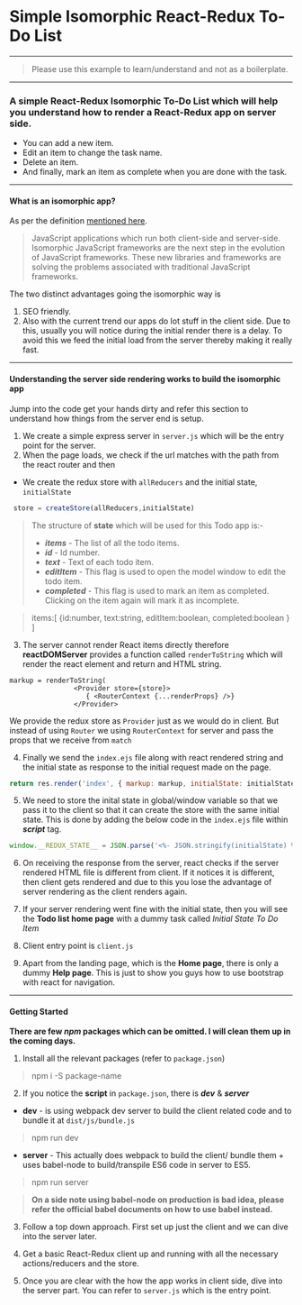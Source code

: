 # Simple Isomorphic React-Redux To-Do List
*** 
> Please use this example to learn/understand and not as a boilerplate.
***

### A simple React-Redux Isomorphic To-Do List which will help you understand how to render a React-Redux app on server side.
  - You can add a new item.
  - Edit an item to change the task name.
  - Delete an item.
  - And finally, mark an item as complete when you are done with the task.

***

#### What is an isomorphic app?
   As per the definition [mentioned here](http://isomorphic.net/javascript).

> JavaScript applications which run both client-side and server-side. Isomorphic JavaScript frameworks are the next step in the evolution of JavaScript frameworks. These new libraries and frameworks are solving the problems associated with traditional JavaScript frameworks.

The two distinct advantages going the isomorphic way is
1. SEO friendly.
2. Also with the current trend our apps do lot stuff in the client side. Due to this, usually you will notice during the initial render there is a delay. To avoid this we feed the initial load from the server thereby making it really fast.

***

#### Understanding the server side rendering works to build the isomorphic app

Jump into the code get your hands dirty and refer this section to understand how things from the server end is setup.

1. We create a simple express server in `server.js` which will be the entry point for the server.
2. When the page loads, we check if the url matches with the path from the react router and then
  * We create the redux store with `allReducers` and the initial state, `initialState`

```javascript
 store = createStore(allReducers,initialState)
 ```     

>  The structure of **state** which will be used for this Todo app is:- 
>   - ***items*** - The list of all the todo items.
>   - ***id***    - Id number.
>   - ***text***  - Text of each todo item.
>   - ***editItem*** - This flag is used to open the model window to edit the todo item.
>   - ***completed*** - This flag is used to mark an item as completed. Clicking on the item again will mark it as incomplete.

>  items:[
      {id:number,
       text:string,
       editItem:boolean,
       completed:boolean
      }
  ]

3. The server cannot render React items directly therefore **reactDOMServer** provides a function called `renderToString` which will render the react element and return and HTML string. 

```babel
markup = renderToString(
                <Provider store={store}>
                   { <RouterContext {...renderProps} />}
                </Provider>
```

We provide the redux store as `Provider` just as we would do in client. But instead of using `Router` we using `RouterContext` for server and pass the props that we receive from `match` 

4. Finally we send the `index.ejs` file along with react rendered string and the initial state as response to the initial request made on the page.

```javascript
return res.render('index', { markup: markup, initialState: initialState });
```

5. We need to store the inital state in global/window variable so that we pass it to the client so that it can create the store with the same initial state. This is done by adding the below code in the `index.ejs` file within ***script*** tag.

```javascript
window.__REDUX_STATE__ = JSON.parse('<%- JSON.stringify(initialState) %>');
```

6. On receiving the response from the server, react checks if the server rendered HTML file is different from client. If it notices it is different, then client gets rendered and due to this you lose the advantage of server rendering as the client renders again. 

7. If your server rendering went fine with the initial state, then you will see the **Todo list home page** with a dummy task called *Initial State To Do Item*

8. Client entry point is `client.js`

9. Apart from the landing page, which is the **Home page**, there is only a dummy **Help page**. This is just to show you guys how to use bootstrap with react for navigation.

***

#### Getting Started

  **There are few *npm* packages which can be omitted. I will clean them up in the coming days.**

1. Install all the relevant packages (refer to `package.json`)

> npm i -S  package-name

2. If you notice the **script** in `package.json`, there is ***dev*** & ***server***
  * **dev** - is using webpack dev server to build the client related code and to bundle it at `dist/js/bundle.js`

> npm run dev

  * **server** - This actually does webpack to build the client/ bundle them + uses babel-node to build/transpile ES6 code in server to ES5.
  
> npm run server

> **On a side note using babel-node on production is bad idea, please refer the official babel documents on how to use babel instead.**

 3. Follow a top down approach. First set up just the client and we can dive into the server later.

 4. Get a basic React-Redux client up and running with all the necessary actions/reducers and the store. 

 5. Once you are clear with the how the app works in client side, dive into the server part. You can refer to `server.js` which is the entry point.
    

